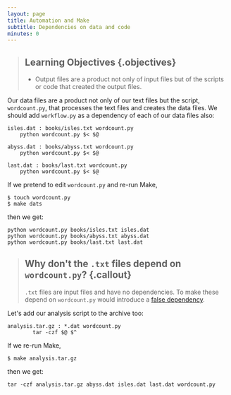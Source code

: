```yaml
---
layout: page
title: Automation and Make
subtitle: Dependencies on data and code
minutes: 0
---
```


> ## Learning Objectives {.objectives}
>
> * Output files are a product not only of input files but of the
>   scripts or code that created the output files. 

Our data files are a product not only of our text files but the
script, `wordcount.py`, that processes the text files and creates the
data files. We should add `workflow.py` as a dependency of each of our
data files also:

~~~ {.make}
isles.dat : books/isles.txt wordcount.py
	python wordcount.py $< $@

abyss.dat : books/abyss.txt wordcount.py
	python wordcount.py $< $@

last.dat : books/last.txt wordcount.py
	python wordcount.py $< $@
~~~

If we pretend to edit `wordcount.py` and re-run Make,

~~~ {.bash}
$ touch wordcount.py
$ make dats
~~~

then we get:

~~~ {.output}
python wordcount.py books/isles.txt isles.dat
python wordcount.py books/abyss.txt abyss.dat
python wordcount.py books/last.txt last.dat
~~~

> ## Why don't the `.txt` files depend on `wordcount.py`? {.callout}
>
> `.txt` files are input files and have no dependencies. To make these
> depend on `wordcount.py` would introduce a [false
> dependency](reference.html#false-dependency).

Let's add our analysis script to the archive too:

~~~ {.make}
analysis.tar.gz : *.dat wordcount.py
        tar -czf $@ $^
~~~

If we re-run Make,

~~~ {.bash}
$ make analysis.tar.gz
~~~

then we get:

~~~ {.output}
tar -czf analysis.tar.gz abyss.dat isles.dat last.dat wordcount.py
~~~
